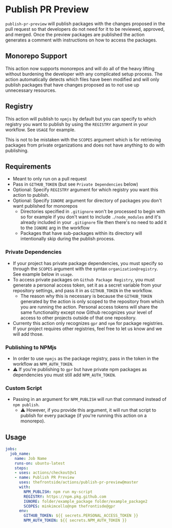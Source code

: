 # Publish PR Preview
`publish-pr-preview` will publish packages with the changes proposed in the pull request so that developers do not need for it to be reviewed, approved, and merged. Once the preview packages are published the action generates a comment with instructions on how to access the packages.

## Monorepo Support
This action now supports monorepos and will do all of the heavy lifting without burdening the developer with any complicated setup process. The action automatically detects which files have been modified and will only publish packages that have changes proposed as to not use up unnecessary resources.

## Registry
This action will publish to `npmjs` by default but you can specify to which registry you want to publish by using the `REGISTRY` argument in your workflow. See `USAGE` for example.

This is not to be mistaken with the `SCOPES` argument which is for retrieving packages from private organizations and does not have anything to do with publishing.

## Requirements
- Meant to only run on a pull request
- Pass in `GITHUB_TOKEN` (but see `Private Dependencies` below)
- Optional: Specify `REGISTRY` argument for which registry you want this action to publish.
- Optional: Specify `IGNORE` argument for directory of packages you don't want published for monorepos
  - Directories specified in `.gitignore` won't be processed to begin with so for example if you don't want to include `./node_modules` and it's already included in your `.gitignore` file then there's no need to add it to the `IGNORE` arg in the workflow
  - Packages that have sub-packages within its directory will intentionally skip during the publish process.

### Private Dependencies
- If your project has private package dependencies, you must specify so through the `SCOPES` argument with the syntax `organization@registry`. See example below in `usage`.
- To access private packages on `Github Package Registry`, you must generate a personal access token, set it as a secret variable from your repository settings, and pass it in as `GITHUB_TOKEN` in the workflow.
  - The reason why this is necessary is because the `GITHUB_TOKEN` generated by the action is only scoped to the repository from which you are running the action. Personal access tokens will share the same functionality except now Github recognizes your level of access to other projects outside of that one repository.
- Currenty this action only recognizes `gpr` and `npm` for package registries. If your project requires other registries, feel free to let us know and we will add those.

### Publishing to NPMjs
- In order to use `npmjs` as the package registry, pass in the token in the workflow as `NPM_AUTH_TOKEN`.
- :warning: If you're publishing to `gpr` but have private npm packages as dependencies you must still add `NPM_AUTH_TOKEN`.

### Custom Script
- Passing in an argument for `NPM_PUBLISH` will run that command instead of `npm publish`.
  - :warning: However, if you provide this argument, it will run that script to publish for every package (if you're running this action on a monorepo).

## Usage
```yaml
jobs:
  job_name:
    name: Job Name
    runs-on: ubuntu-latest
    steps:
    - uses: actions/checkout@v1
    - name: Publish PR Preview
      uses: thefrontside/actions/publish-pr-preview@master
      with:
        NPM_PUBLISH: npm run my-script
        REGISTRY: https://npm.pkg.github.com
        IGNORE: folder/example_package folder/example_package2
        SCOPES: minkimcello@npm thefrontisde@gpr
      env:
        GITHUB_TOKEN: ${{ secrets.PERSONAL_ACCESS_TOKEN }}
        NPM_AUTH_TOKEN: ${{ secrets.NPM_AUTH_TOKEN }}
```
